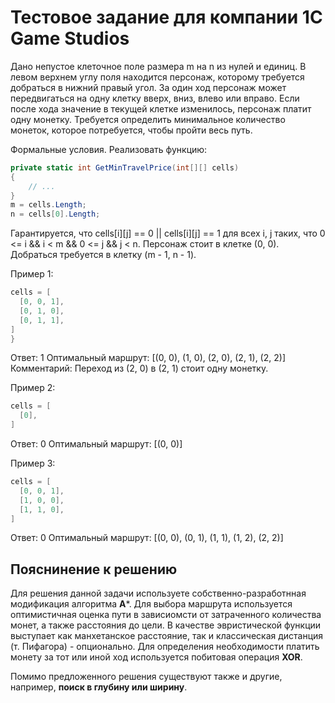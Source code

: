 # Тестовое задание для компании 1C Game Studios


Дано непустое клеточное поле размера m на n из нулей и единиц. В левом верхнем углу поля находится персонаж, которому требуется добраться в нижний правый угол. За один ход персонаж может передвигаться на одну клетку вверх, вниз, влево или вправо. Если после хода значение в текущей клетке изменилось, персонаж платит одну монетку. Требуется определить минимальное количество монеток, которое потребуется, чтобы пройти весь путь.


Формальные условия. Реализовать функцию:
```c#
private static int GetMinTravelPrice(int[][] cells)
{
    // ...
}
m = cells.Length;
n = cells[0].Length;
```
Гарантируется, что cells[i][j] == 0 || cells[i][j] == 1 для всех i, j таких, что 0 <= i && i < m && 0 <= j && j < n. Персонаж стоит в клетке (0, 0). Добраться требуется в клетку (m - 1, n - 1).


Пример 1:
```c#
cells = [
  [0, 0, 1],
  [0, 1, 0],
  [0, 1, 1],
]
}
```
Ответ: 1
Оптимальный маршрут: [(0, 0), (1, 0), (2, 0), (2, 1), (2, 2)]
Комментарий: Переход из (2, 0) в (2, 1) стоит одну монетку.


Пример 2:
```c#
cells = [
  [0],
]
```
Ответ: 0
Оптимальный маршрут: [(0, 0)]


Пример 3:
```c#
cells = [
  [0, 0, 1],
  [1, 0, 0],
  [1, 1, 0],
]
```
Ответ: 0
Оптимальный маршрут: [(0, 0), (0, 1), (1, 1), (1, 2), (2, 2)]


## Пояснинение к решению

Для решения данной задачи используете собственно-разработнная модификация алгоритма **A***. 
Для выбора маршрута используется оптимистичная оценка пути в зависиомсти от затраченного количества монет, а также расстояния до цели. 
В качестве эвристической функции выступает как манхетанское расстояние, так и классическая дистанция (т. Пифагора) - опционально. 
Для определения необходимости платить монету за тот или иной ход используется побитовая операция **XOR**. 

Помимо предложенного решения существуют также и другие, например, **поиск в глубину или ширину**.
 
